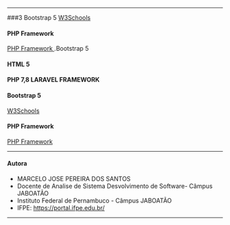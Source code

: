 -------------------------------------------------------------------------------------------------
###3 Bootstrap 5
[W3Schools](https://www.w3schools.com/bootstrap/bootstrap_ver.asp)
#### PHP Framework 
[PHP Framework ](https://laravel.com/).Bootstrap 5
#### HTML 5
#### PHP 7,8 LARAVEL FRAMEWORK
 
#### Bootstrap 5
[W3Schools](https://www.w3schools.com/bootstrap/bootstrap_ver.asp)
#### PHP Framework 
[PHP Framework ](https://laravel.com/)


-------------------------------------------------------------------------------------------------
#### Autora
- MARCELO JOSE PEREIRA DOS SANTOS
- Docente de Analise de Sistema Desvolvimento de Software- Câmpus JABOATÃO
- Instituto Federal de Pernambuco - Câmpus JABOATÃO
- IFPE: https://portal.ifpe.edu.br/
-------------------------------------------------------------------------------------------------
